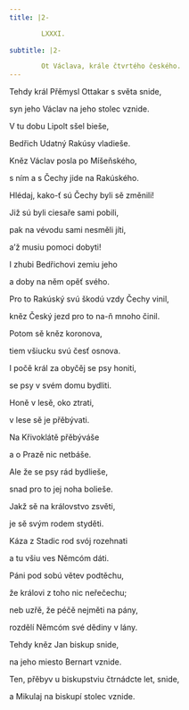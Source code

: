 ```yaml
---
title: |2-

        LXXXI.
      
subtitle: |2-

        Ot Václava, krále čtvrtého českého.
---
```


Tehdy král Přěmysl Ottakar s světa snide,

syn jeho Václav na jeho stolec vznide.

V tu dobu Lipolt sšel bieše,

Bedřich Udatný Rakúsy vladieše.

Kněz Václav posla po Míšeňského,

s ním a s Čechy jide na Rakúského.

Hlédaj, kako-ť sú Čechy byli sě změnili!

Již sú byli ciesaře sami pobili,

pak na vévodu sami nesměli jíti,

a’ž musiu pomoci dobyti!

I zhubi Bedřichovi zemiu jeho

a doby na něm opěť svého.

Pro to Rakúský svú škodú vzdy Čechy vinil,

kněz Český jezd pro to na-ň mnoho činil.

Potom sě kněz koronova,

tiem všiucku svú česť osnova.

I počě král za obyčěj se psy honiti,

se psy v svém domu bydliti.

Honě v lesě, oko ztrati,

v lese sě je přěbývati.

Na Křivoklátě přěbýváše

a o Prazě nic netbáše.

Ale že se psy rád bydlieše,

snad pro to jej noha bolieše.

Jakž sě na královstvo zsvěti,

je sě svým rodem styděti.

Káza z Stadic rod svój rozehnati

a tu všiu ves Němcóm dáti.

Páni pod sobú větev podtěchu,

že královi z toho nic neřečechu;

neb uzřě, že péčě nejměti na pány,

rozdělí Němcóm své dědiny v lány.

Tehdy kněz Jan biskup snide,

na jeho miesto Bernart vznide.

Ten, přěbyv u biskupstviu čtrnádcte let, snide,

a Mikulaj na biskupí stolec vznide.
